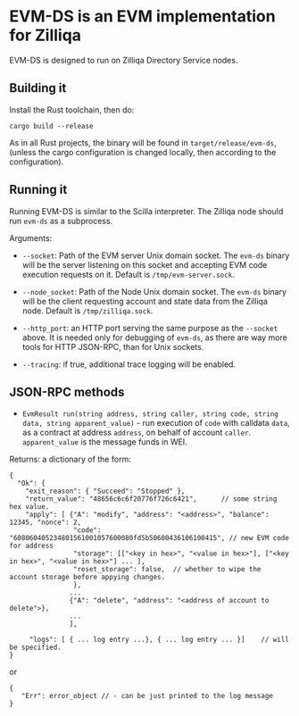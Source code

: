 # EVM-DS is an EVM implementation for Zilliqa

EVM-DS is designed to run on Zilliqa Directory Service nodes.

## Building it

Install the Rust toolchain, then do:

```
cargo build --release
```

As in all Rust projects, the binary will be found in `target/release/evm-ds`, (unless the cargo configuration is changed locally, then according to the configuration).

## Running it


Running EVM-DS is similar to the Scilla interpreter. The Zilliqa node should run `evm-ds` as a subprocess.

Arguments:

  * `--socket`: Path of the EVM server Unix domain socket. The `evm-ds` binary will be the server listening on this socket and accepting EVM code execution requests on it. Default is `/tmp/evm-server.sock`.
  
  * `--node_socket`: Path of the Node Unix domain socket. The `evm-ds` binary will be the client requesting account and state data from the Zilliqa node. Default is `/tmp/zilliqa.sock`.

  * `--http_port`: an HTTP port serving the same purpose as the `--socket` above. It is needed only for debugging of `evm-ds`, as there are way more tools for HTTP JSON-RPC, than for Unix sockets.
  
  * `--tracing`: if true, additional trace logging will be enabled.
  

## JSON-RPC methods

  * `EvmResult run(string address, string caller, string code, string data, string apparent_value)` - run execution of `code` with calldata `data`, as a contract at address `address`, on behalf of account `caller`. `apparent_value` is the message funds in WEI.

Returns: a dictionary of the form:
```
{
  "Ok": {
    "exit_reason": { "Succeed": "Stopped" },
    "return_value": "48656c6c6f20776f726c6421",      // some string hex value.
    "apply": [ {"A": "modify", "address": "<address>", "balance": 12345, "nonce": 2,
                "code": "608060405234801561001057600080fd5b50600436106100415", // new EVM code for address
                "storage": [["<key in hex>", "<value in hex>"], ["<key in hex>", "<value in hex>"] ... ],
                "reset_storage": false,  // whether to wipe the account storage before appying changes.
                },
               ...
               {"A": "delete", "address": "<address of account to delete">},
               ...
               ],

     "logs": [ { ... log entry ...}, { ... log entry ... }]    // will be specified.
}
```

or
```
{
   "Err": error_object // - can be just printed to the log message
}
```


